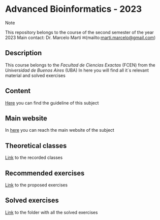 # Advanced Bioinformatics - 2023
> [!NOTE]
> This repository belongs to the course of the second semester of the year 2023
> Main contact: Dr. Marcelo Martí  ✉(mailto:marti.marcelo@gmail.com)

## Description

This course belongs to the _Facultad de Ciencias Exactas_ (FCEN) from the _Universidad de Buenos Aires_ (UBA)
In here you will find all it´s relevant material and solved exercises 


## Content

[Here](docs/Curricular_program.pdf) you can find the guideline of this subject

## Main website

In [here](https://www.dropbox.com/sh/5t555r1h9jn2bs1/AADQdZqYv3G-pjZuzbxuLTmua?dl=0) you can reach the main website of the subject 

## Theoretical classes

[Link](https://www.dropbox.com/sh/5t555r1h9jn2bs1/AADKCfBLJMK5QdkerJ11hR0_a/Teoricas?dl=0&subfolder_nav_tracking=1) to the recorded classes 

## Recommended exercises

[Link](https://www.dropbox.com/sh/5t555r1h9jn2bs1/AAA063YB5zEeuEBZa0bJrj1Ha/TPs?dl=0&subfolder_nav_tracking=1=) to the proposed exercises 

## Solved exercises

[Link](solved_exercises/) to the folder with all the solved exercises 


